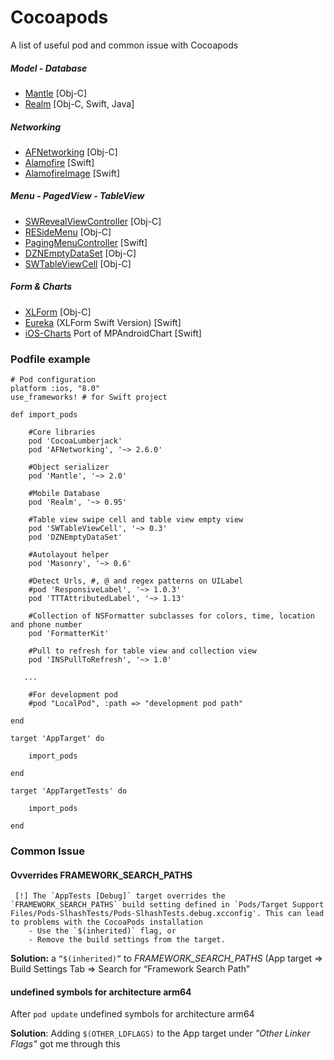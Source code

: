 # Cocoapods

A list of useful pod and common issue with Cocoapods

##### Model - Database

* [Mantle](https://github.com/Mantle/Mantle) [Obj-C]
* [Realm](https://github.com/realm/realm-cocoa) [Obj-C, Swift, Java]
 
##### Networking
* [AFNetworking](https://github.com/realm/realm-cocoa) [Obj-C]
* [Alamofire](https://github.com/Alamofire/Alamofire) [Swift]
* [AlamofireImage](https://github.com/Alamofire/AlamofireImage) [Swift]

##### Menu - PagedView - TableView 
* [SWRevealViewController](https://github.com/John-Lluch/SWRevealViewController) [Obj-C]
* [RESideMenu](https://github.com/romaonthego/RESideMenu) [Obj-C]
* [PagingMenuController](https://github.com/kitasuke/PagingMenuController) [Swift]
* [DZNEmptyDataSet](https://github.com/dzenbot/DZNEmptyDataSet) [Obj-C]
* [SWTableViewCell](https://github.com/CEWendel/SWTableViewCell) [Obj-C]

##### Form & Charts 
* [XLForm](https://github.com/xmartlabs/XLForm) [Obj-C]
* [Eureka](https://github.com/xmartlabs/Eureka) (XLForm Swift Version) [Swift]
* [iOS-Charts](https://github.com/danielgindi/ios-charts) Port of MPAndroidChart [Swift]

### Podfile example

```
# Pod configuration
platform :ios, "8.0"
use_frameworks! # for Swift project

def import_pods
    
    #Core libraries
    pod 'CocoaLumberjack'
    pod 'AFNetworking', '~> 2.6.0'
    
    #Object serializer
    pod 'Mantle', '~> 2.0'
    
    #Mobile Database
    pod 'Realm', '~> 0.95'
    
    #Table view swipe cell and table view empty view
    pod 'SWTableViewCell', '~> 0.3'
    pod 'DZNEmptyDataSet'
    
    #Autolayout helper
    pod 'Masonry', '~> 0.6'
    
    #Detect Urls, #, @ and regex patterns on UILabel
    #pod 'ResponsiveLabel', '~> 1.0.3'
    pod 'TTTAttributedLabel', '~> 1.13'
    
    #Collection of NSFormatter subclasses for colors, time, location and phone number
    pod 'FormatterKit'
    
    #Pull to refresh for table view and collection view
    pod 'INSPullToRefresh', '~> 1.0'

   ...
    
    #For development pod
    #pod "LocalPod", :path => "development pod path"
    
end

target 'AppTarget' do
    
    import_pods
    
end

target 'AppTargetTests' do
    
    import_pods
    
end
```

### Common Issue

#### Ovverrides FRAMEWORK_SEARCH_PATHS
```
 [!] The `AppTests [Debug]` target overrides the `FRAMEWORK_SEARCH_PATHS` build setting defined in `Pods/Target Support Files/Pods-SlhashTests/Pods-SlhashTests.debug.xcconfig'. This can lead to problems with the CocoaPods installation
    - Use the `$(inherited)` flag, or
    - Remove the build settings from the target.
```

**Solution:** a `“$(inherited)”` to _FRAMEWORK_SEARCH_PATHS_ (App target => Build Settings Tab => Search for “Framework Search Path”

#### undefined symbols for architecture arm64

After `pod update` undefined symbols for architecture arm64

**Solution**: Adding `$(OTHER_LDFLAGS)` to the App target under  _"Other Linker Flags"_ got me through this


